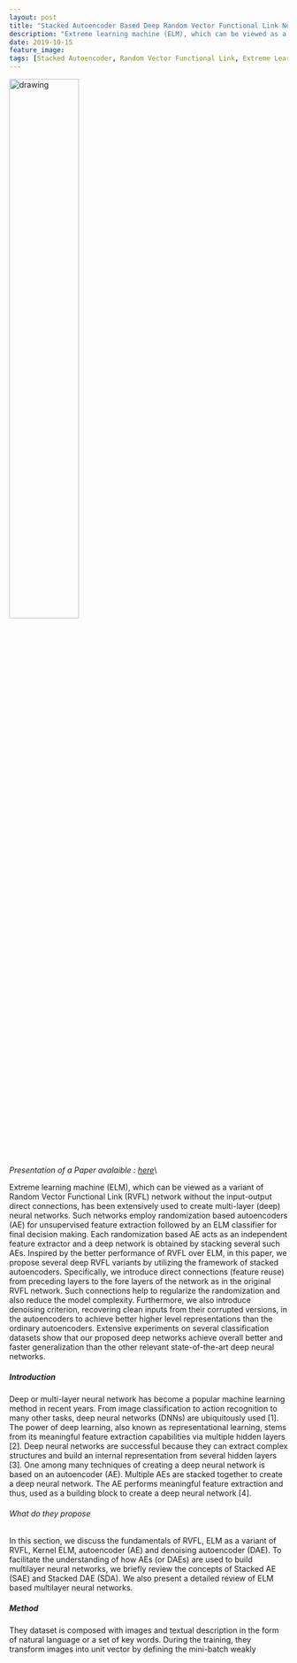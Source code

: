 ```yaml
---
layout: post
title: "Stacked Autoencoder Based Deep Random Vector Functional Link Neural Network for Classification"
description: "Extreme learning machine (ELM), which can be viewed as a variant of Random Vector Functional Link (RVFL) network without the input-output direct connections, has been extensively used to create multi-layer (deep) neural networks. Such networks employ randomization based autoencoders (AE) for unsupervised feature extraction followed by an ELM classifier for final decision making."
date: 2019-10-15
feature_image: 
tags: [Stacked Autoencoder, Random Vector Functional Link, Extreme Learning Machine, Deep Learning]
---
```


<img src="https://ars.els-cdn.com/content/image/1-s2.0-S1568494619306350-gr3.jpg" alt="drawing" width="auto" max-width="100%" height="50%" />
<br>

*Presentation of a Paper avalaible : [here](https://arxiv.org/pdf/1910.01858.pdf)*\

Extreme learning machine (ELM), which can be viewed as a variant of Random Vector Functional Link (RVFL) network without the input-output direct connections, has been extensively used to create multi-layer (deep) neural networks.
Such networks employ randomization based autoencoders (AE) for unsupervised feature extraction followed by an ELM classifier for final decision making. Each randomization based AE acts as an independent feature extractor and a deep network is obtained by stacking several such AEs. Inspired by the better performance of RVFL over ELM, in this paper, we propose several deep RVFL variants by utilizing the framework of stacked autoencoders. Specifically, we introduce direct connections (feature reuse) from preceding layers to the fore layers of the network as in the original RVFL network. Such connections help to regularize the randomization and also reduce the model complexity. Furthermore, we also introduce denoising criterion, recovering clean inputs from their corrupted versions, in the autoencoders to achieve better higher level representations than the ordinary autoencoders. Extensive experiments on several classification datasets show that our proposed deep networks achieve overall better and faster generalization than the other relevant state-of-the-art deep neural networks.
<!--more-->

##### Introduction
Deep or multi-layer neural network has become a popular machine learning
method in recent years. From image classification to action recognition to many other tasks, deep neural networks (DNNs) are ubiquitously used [1]. The power
of deep learning, also known as representational learning, stems from its meaningful feature extraction capabilities via multiple hidden layers [2]. Deep neural
networks are successful because they can extract complex structures and build
an internal representation from several hidden layers [3]. One among many
techniques of creating a deep neural network is based on an autoencoder (AE).
Multiple AEs are stacked together to create a deep neural network. The AE
performs meaningful feature extraction and thus, used as a building block to
create a deep neural network [4].

###### What do they propose

In this section, we discuss the fundamentals of RVFL, ELM as a variant
of RVFL, Kernel ELM, autoencoder (AE) and denoising autoencoder (DAE).
To facilitate the understanding of how AEs (or DAEs) are used to build multilayer neural networks, we briefly review the concepts of Stacked AE (SAE) and
Stacked DAE (SDA). We also present a detailed review of ELM based multilayer neural networks.


##### Method

They dataset is composed with images and textual description in the form of natural language or a set of key words.
During the training, they transform images into unit vector by defining the mini-batch weakly

